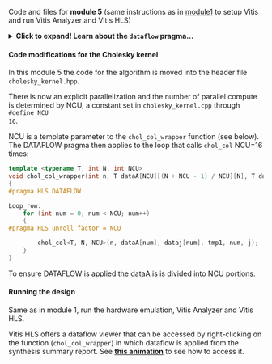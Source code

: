 Code and files for **module 5** (same instructions as in [module1](../module1_baseline) to setup Vitis and run Vitis Analyzer and Vitis HLS)

<details>
  <summary><b>Click to expand! Learn about the <code>dataflow</code> pragma...</b></summary>
  
  he DATAFLOW pragma enables task-level pipelining, allowing functions and loops to overlap in their operation, increasing the concurrency of the register transfer level (RTL) implementation, and increasing the overall throughput of the design.

All operations are performed sequentially in a C description. In the absence of any directives that limit resources (such as pragma HLS allocation), the Vivado High-Level Synthesis (HLS) tool seeks to minimize latency and improve concurrency. However, data dependencies can limit this. For example, functions or loops that access arrays must finish all read/write accesses to the arrays before they complete. This prevents the next function or loop that consumes the data from starting operation. The DATAFLOW optimization enables the operations in a function or loop to start operation before the previous function or loop completes all its operations. 

When the DATAFLOW pragma is specified, the HLS tool analyzes the dataflow between sequential functions or loops and creates channels (based on ping pong RAMs or FIFOs) that allow consumer functions or loops to start operation before the producer functions or loops have completed. This allows functions or loops to operate in parallel, which decreases latency and improves the throughput of the RTL.

If no initiation interval (number of cycles between the start of one function or loop and the next) is specified, the HLS tool attempts to minimize the initiation interval and start operation as soon as data is available.

TIP: The config_dataflow command specifies the default memory channel and FIFO depth used in dataflow optimization. Refer to the config_dataflow command in the Vivado Design Suite User Guide: High-Level Synthesis (UG902) for more information.
For the DATAFLOW optimization to work, the data must flow through the design from one task to the next. The following coding styles prevent the HLS tool from performing the DATAFLOW optimization:

   + Single-producer-consumer violations
   + Bypassing tasks
   + Feedback between tasks
   + Conditional execution of tasks
   + Loops with multiple exit conditions

**IMPORTANT**: If any of these coding styles are present, the HLS tool issues a message and does not perform DATAFLOW optimization.

You can use the STABLE pragma to mark variables within DATAFLOW regions to be stable to avoid concurrent read or write of variables.

Finally, the DATAFLOW optimization has no hierarchical implementation. If a sub-function or loop contains additional tasks that might benefit from the optimization, you must apply the optimization to the loop, the sub-function, or inline the sub-function.

**Syntax**

Place the pragma in the C source within the boundaries of the region, function, or loop.

```cpp
#pragma HLS DATAFLOW
```

**Example**

Specifies DATAFLOW optimization within the loop wr_loop_j.

```cpp
wr_loop_j: for (int j = 0; j < TILE_PER_ROW; ++j) {
#pragma HLS DATAFLOW
   wr_buf_loop_m: for (int m = 0; m < HEIGHT; ++m) {
      wr_buf_loop_n: for (int n = 0; n < WIDTH; ++n) {
      #pragma HLS PIPELINE
      // should burst WIDTH in WORD beat
         outFifo >> tile[m][n];
      }
   }
   wr_loop_m: for (int m = 0; m < HEIGHT; ++m) {
      wr_loop_n: for (int n = 0; n < WIDTH; ++n) {
      #pragma HLS PIPELINE
         outx[HEIGHT*TILE_PER_ROW*WIDTH*i+TILE_PER_ROW*WIDTH*m+WIDTH*j+n] = tile[m][n];
      }
   }
}
```
      
</details>


#### Code modifications for the Cholesky kernel

In this module 5 the code for the algorithm is moved into the header file <code>cholesky_kernel.hpp</code>.

There is now an explicit parallelization and the number of parallel compute is determined by NCU, a constant set in <code>cholesky_kernel.cpp</code> through <code>#define NCU 16</code>.

NCU is a template parameter to the <code>chol_col_wrapper</code> function (see below).  The DATAFLOW pragma then applies to the loop that calls <code>chol_col</code> NCU=16 times:

```cpp
template <typename T, int N, int NCU>
void chol_col_wrapper(int n, T dataA[NCU][(N + NCU - 1) / NCU][N], T dataj[NCU][N], T tmp1, int j)
{
#pragma HLS DATAFLOW

Loop_row:
    for (int num = 0; num < NCU; num++)
    {
#pragma HLS unroll factor = NCU

        chol_col<T, N, NCU>(n, dataA[num], dataj[num], tmp1, num, j);
    }
}
```

To ensure DATAFLOW is applied the dataA is is divided into NCU portions. 

#### Running the design

Same as in module 1, run the hardware emulation, Vitis Analyzer and Vitis HLS.

Vitis HLS offers a dataflow viewer that can be accessed by right-clicking on the function (<code>chol_col_wrapper</code>) in which dataflow is applied from the synthesis summary report. See [**this animation**](../images/HLS_dataflow_anim.gif) to see how to access it.


